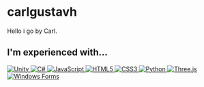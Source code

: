 # carlgustavh
Hello i go by Carl.
## I'm experienced with...
<a href="https://en.wikipedia.org/wiki/Unity_(game_engine)">
  <img alt="Unity" src="https://img.shields.io/badge/-Unity-FFFFFF?logo=unity&logoColor=black&style=flat">
</a>

<a href="https://en.wikipedia.org/wiki/C_Sharp_(programming_language)">
  <img alt="C#" src="https://img.shields.io/badge/-C%23-239120?logo=c-sharp&logoColor=white&style=flat">
</a>

<a href="https://en.wikipedia.org/wiki/JavaScript">
  <img alt="JavaScript" src="https://img.shields.io/badge/-JavaScript-F7DF1E?logo=javascript&logoColor=black&style=flat">
</a>

<a href="https://en.wikipedia.org/wiki/HTML5">
  <img alt="HTML5" src="https://img.shields.io/badge/-HTML5-E34F26?logo=html5&logoColor=white&style=flat">
</a>

<a href="https://en.wikipedia.org/wiki/CSS">
  <img alt="CSS3" src="https://img.shields.io/badge/-CSS3-1572B6?logo=css3&logoColor=white&style=flat">
</a>

<a href="https://en.wikipedia.org/wiki/Python_(programming_language)">
  <img alt="Python" src="https://img.shields.io/badge/-Python-3776AB?logo=python&logoColor=white&style=flat">
</a>

<a href="https://en.wikipedia.org/wiki/Three.js">
  <img alt="Three.js" src="https://img.shields.io/badge/-Three.js-000000?logo=three.js&logoColor=white&style=flat">
</a>

<a href="https://en.wikipedia.org/wiki/Windows_Forms">
  <img alt="Windows Forms" src="https://img.shields.io/badge/-Windows%20Forms-0078D4?logo=windows&logoColor=white&style=flat">
</a>

